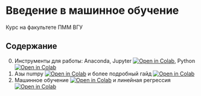 # Введение в машинное обучение

Курс на факультете ПММ ВГУ

## Содержание

0. Инструменты для работы: Anaconda, Jupyter [![Open in Colab](https://colab.research.google.com/assets/colab-badge.svg)](https://colab.research.google.com/github/pokidyshev/ml-intro-course-vsu/blob/master/lecture_0/tools.ipynb), Python [![Open in Colab](https://colab.research.google.com/assets/colab-badge.svg)](https://colab.research.google.com/github/pokidyshev/ml-intro-course-vsu/blob/master/lecture_0/python.ipynb)
1. Азы numpy [![Open in Colab](https://colab.research.google.com/assets/colab-badge.svg)](https://colab.research.google.com/github/pokidyshev/ml-intro-course-vsu/blob/master/lecture_1/numpy.ipynb) и более подробный гайд [![Open in Colab](https://colab.research.google.com/assets/colab-badge.svg)](https://colab.research.google.com/github/pokidyshev/ml-intro-course-vsu/blob/master/lecture_1/numpy-tutorial.ipynb)
2. Машинное обучение [![Open in Colab](https://colab.research.google.com/assets/colab-badge.svg)](https://colab.research.google.com/github/pokidyshev/ml-intro-course-vsu/blob/master/lecture_2/what-is-ml.ipynb) и линейная регрессия [![Open in Colab](https://colab.research.google.com/assets/colab-badge.svg)](https://colab.research.google.com/github/pokidyshev/ml-intro-course-vsu/blob/master/lecture_2/linear-regression.ipynb)
